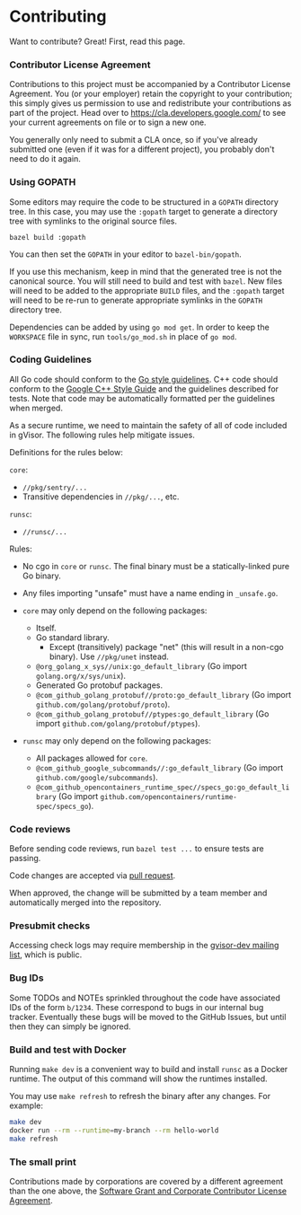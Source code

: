 # Contributing

Want to contribute? Great! First, read this page.

### Contributor License Agreement

Contributions to this project must be accompanied by a Contributor License
Agreement. You (or your employer) retain the copyright to your contribution;
this simply gives us permission to use and redistribute your contributions as
part of the project. Head over to <https://cla.developers.google.com/> to see
your current agreements on file or to sign a new one.

You generally only need to submit a CLA once, so if you've already submitted one
(even if it was for a different project), you probably don't need to do it
again.

### Using GOPATH

Some editors may require the code to be structured in a `GOPATH` directory tree.
In this case, you may use the `:gopath` target to generate a directory tree with
symlinks to the original source files.

```
bazel build :gopath
```

You can then set the `GOPATH` in your editor to `bazel-bin/gopath`.

If you use this mechanism, keep in mind that the generated tree is not the
canonical source. You will still need to build and test with `bazel`. New files
will need to be added to the appropriate `BUILD` files, and the `:gopath` target
will need to be re-run to generate appropriate symlinks in the `GOPATH`
directory tree.

Dependencies can be added by using `go mod get`. In order to keep the
`WORKSPACE` file in sync, run `tools/go_mod.sh` in place of `go mod`.

### Coding Guidelines

All Go code should conform to the [Go style guidelines][gostyle]. C++ code
should conform to the [Google C++ Style Guide][cppstyle] and the guidelines
described for tests. Note that code may be automatically formatted per the
guidelines when merged.

As a secure runtime, we need to maintain the safety of all of code included in
gVisor. The following rules help mitigate issues.

Definitions for the rules below:

`core`:

*   `//pkg/sentry/...`
*   Transitive dependencies in `//pkg/...`, etc.

`runsc`:

*   `//runsc/...`

Rules:

*   No cgo in `core` or `runsc`. The final binary must be a statically-linked
    pure Go binary.

*   Any files importing "unsafe" must have a name ending in `_unsafe.go`.

*   `core` may only depend on the following packages:

    *   Itself.
    *   Go standard library.
        *   Except (transitively) package "net" (this will result in a non-cgo
            binary). Use `//pkg/unet` instead.
    *   `@org_golang_x_sys//unix:go_default_library` (Go import
        `golang.org/x/sys/unix`).
    *   Generated Go protobuf packages.
    *   `@com_github_golang_protobuf//proto:go_default_library` (Go import
        `github.com/golang/protobuf/proto`).
    *   `@com_github_golang_protobuf//ptypes:go_default_library` (Go import
        `github.com/golang/protobuf/ptypes`).

*   `runsc` may only depend on the following packages:

    *   All packages allowed for `core`.
    *   `@com_github_google_subcommands//:go_default_library` (Go import
        `github.com/google/subcommands`).
    *   `@com_github_opencontainers_runtime_spec//specs_go:go_default_library`
        (Go import `github.com/opencontainers/runtime-spec/specs_go`).

### Code reviews

Before sending code reviews, run `bazel test ...` to ensure tests are passing.

Code changes are accepted via [pull request][github].

When approved, the change will be submitted by a team member and automatically
merged into the repository.

### Presubmit checks

Accessing check logs may require membership in the
[gvisor-dev mailing list][gvisor-dev-list], which is public.

### Bug IDs

Some TODOs and NOTEs sprinkled throughout the code have associated IDs of the
form `b/1234`. These correspond to bugs in our internal bug tracker. Eventually
these bugs will be moved to the GitHub Issues, but until then they can simply be
ignored.

### Build and test with Docker

Running `make dev` is a convenient way to build and install `runsc` as a Docker
runtime. The output of this command will show the runtimes installed.

You may use `make refresh` to refresh the binary after any changes. For example:

```bash
make dev
docker run --rm --runtime=my-branch --rm hello-world
make refresh
```

### The small print

Contributions made by corporations are covered by a different agreement than the
one above, the
[Software Grant and Corporate Contributor License Agreement][gccla].

[cppstyle]: https://google.github.io/styleguide/cppguide.html
[gcla]: https://cla.developers.google.com/about/google-individual
[gccla]: https://cla.developers.google.com/about/google-corporate
[github]: https://github.com/google/gvisor/compare
[gvisor-dev-list]: https://groups.google.com/forum/#!forum/gvisor-dev
[gostyle]: https://github.com/golang/go/wiki/CodeReviewComments
